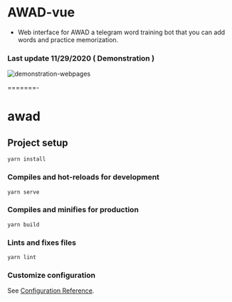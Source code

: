 
# AWAD-vue
- Web interface for AWAD a telegram word training bot that you can add words and practice memorization.

### Last update 11/29/2020 ( Demonstration )

![demonstration-webpages](https://github.com/YaejinJeon/AWAD-vue/blob/main/demo.gif)



=======- 
# awad

## Project setup
```
yarn install
```

### Compiles and hot-reloads for development
```
yarn serve
```

### Compiles and minifies for production
```
yarn build
```

### Lints and fixes files
```
yarn lint
```

### Customize configuration
See [Configuration Reference](https://cli.vuejs.org/config/).

